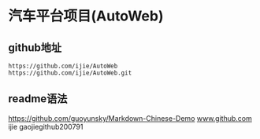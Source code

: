 汽车平台项目(AutoWeb)
====================
github地址
--------------------
    https://github.com/ijie/AutoWeb
    https://github.com/ijie/AutoWeb.git
    
    
readme语法
-----------------
https://github.com/guoyunsky/Markdown-Chinese-Demo
www.github.com
ijie gaojiegithub200791
    
    
